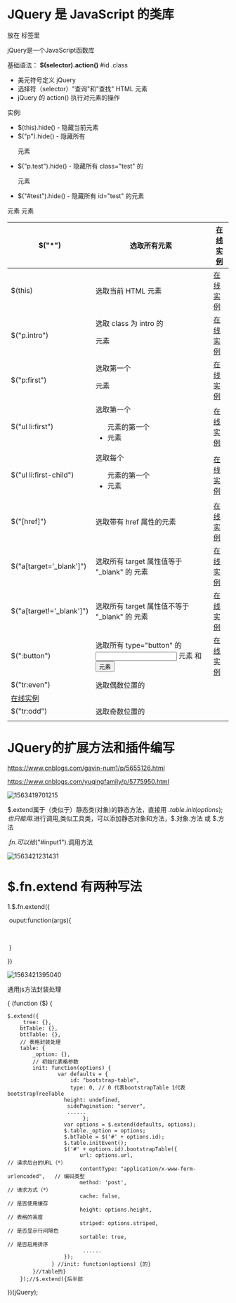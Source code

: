 # JQuery  是 JavaScript 的类库

放在<script></script> 标签里

jQuery是一个JavaScript函数库

基础语法： **$(selector).action()**   #id  .class

- 美元符号定义 jQuery
- 选择符（selector）"查询"和"查找" HTML 元素
- jQuery 的 action() 执行对元素的操作

实例:

- $(this).hide() - 隐藏当前元素
- $("p").hide() - 隐藏所有 <p> 元素
- $("p.test").hide() - 隐藏所有 class="test" 的 <p> 元素
- $("#test").hide() - 隐藏所有 id="test" 的元素





| $("*")                   | 选取所有元素                                            | [在线实例](https://www.runoob.com/try/try.php?filename=tryjquery_sel_all2) |
| ------------------------ | ------------------------------------------------------- | ------------------------------------------------------------ |
| $(this)                  | 选取当前 HTML 元素                                      | [在线实例](https://www.runoob.com/try/try.php?filename=tryjquery_sel_this) |
| $("p.intro")             | 选取 class 为 intro 的 <p> 元素                         | [在线实例](https://www.runoob.com/try/try.php?filename=tryjquery_sel_pclass) |
| $("p:first")             | 选取第一个 <p> 元素                                     | [在线实例](https://www.runoob.com/try/try.php?filename=tryjquery_sel_pfirst) |
| $("ul li:first")         | 选取第一个 <ul> 元素的第一个 <li> 元素                  | [在线实例](https://www.runoob.com/try/try.php?filename=tryjquery_sel_ullifirst) |
| $("ul li:first-child")   | 选取每个 <ul> 元素的第一个 <li> 元素                    | [在线实例](https://www.runoob.com/try/try.php?filename=tryjquery_sel_ullifirstchild) |
| $("[href]")              | 选取带有 href 属性的元素                                | [在线实例](https://www.runoob.com/try/try.php?filename=tryjquery_sel_hrefattr) |
| $("a[target='_blank']")  | 选取所有 target 属性值等于 "_blank" 的 <a> 元素         | [在线实例](https://www.runoob.com/try/try.php?filename=tryjquery_sel_hrefattrblank) |
| $("a[target!='_blank']") | 选取所有 target 属性值不等于 "_blank" 的 <a> 元素       | [在线实例](https://www.runoob.com/try/try.php?filename=tryjquery_sel_hrefattrnotblank) |
| $(":button")             | 选取所有 type="button" 的 <input> 元素 和 <button> 元素 | [在线实例](https://www.runoob.com/try/try.php?filename=tryjquery_sel_button2) |
| $("tr:even")             | 选取偶数位置的 <tr> 元素                                | [在线实例](https://www.runoob.com/try/try.php?filename=tryjquery_sel_even) |
| $("tr:odd")              | 选取奇数位置的 <tr> 元素                                |                                                              |

# JQuery的扩展方法和插件编写

https://www.cnblogs.com/gavin-num1/p/5655126.html

https://www.cnblogs.com/yuqingfamily/p/5775950.html

![1563419701215](https://github.com/JUSTDOITdy/lantian/blob/master/image/1563419701215.png)

$.extend属于（类似于）静态类(对象)的静态方法，直接用 $.table.init(options);也只能用$.进行调用,类似工具类，可以添加静态对象和方法，$.对象.方法   或  $.方法

$.fn.可以给$("#input1").调用方法

![1563421231431](https://github.com/JUSTDOITdy/lantian/blob/master/image/1563421231431.png)



# $.fn.extend 有两种写法

1.$.fn.extend({

​			ouput:function(args){

​				 

​			}

})

![1563421395040](https://github.com/JUSTDOITdy/lantian/blob/master/image/1563421395040.png)



通用js方法封装处理

{
(function ($) {

	$.extend({
		_tree: {},
		btTable: {},
		bttTable: {},
		// 表格封装处理
		table: {
			_option: {},
			// 初始化表格参数
			init: function(options) {
				    var defaults = {
            			id: "bootstrap-table",
            			type: 0, // 0 代表bootstrapTable 1代表bootstrapTreeTable
        		  	  height: undefined,
        		 	   sidePagination: "server",
        		 	   ......
        	        	    };
          			  var options = $.extend(defaults, options);
           			  $.table._option = options;
            		  $.btTable = $('#' + options.id);
              		  $.table.initEvent();
             	      $('#' + options.id).bootstrapTable({
                 		   url: options.url,                                   // 请求后台的URL（*）
                  		   contentType: "application/x-www-form-urlencoded",   // 编码类型
                   		   method: 'post',                                     // 请求方式（*）
                           cache: false,                                       // 是否使用缓存
                           height: options.height,                             // 表格的高度
                           striped: options.striped,                           // 是否显示行间隔色
                           sortable: true,                                     // 是否启用排序
                            ......
                      });
                  } //init: function(options) {的}
    		}//table的}   
    	});//$.extend({后半部
})(jQuery);
